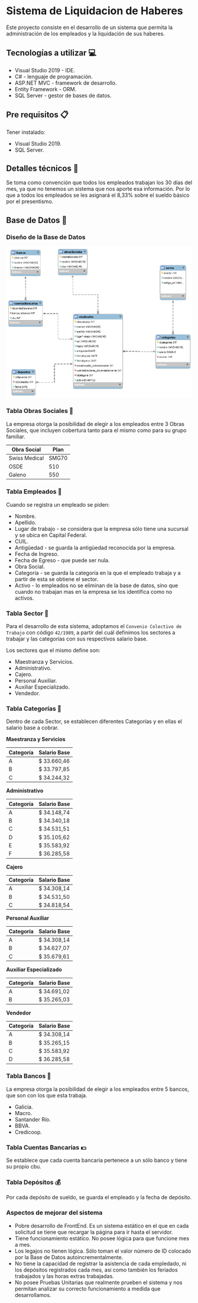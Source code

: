 # Sistema de Liquidacion de Haberes

Este proyecto consiste en el desarrollo de un sistema que permita la administración de los empleados y la liquidación de sus haberes.

## Tecnologías a utilizar :computer:

- Visual Studio 2019 - IDE.
- C# - lenguaje de programación.
- ASP.NET MVC - framework de desarrollo.
- Entity Framework - ORM.
- SQL Server - gestor de bases de datos.

## Pre requisitos :clipboard:

Tener instalado: 

- Visual Studio 2019.
- SQL Server.

## Detalles técnicos :wrench:

Se toma como convención que todos los empleados trabajan los 30 días del mes, ya que no tenemos un sistema que nos aporte esa información.  Por lo que a todos los empleados se les asignará el 8,33% sobre el sueldo básico por el presentismo.

## Base de Datos :floppy_disk:

### Diseño de la Base de Datos 

![alt-tag](https://github.com/BrunoFrancioni/sistema-liquidacion-haberes/blob/master/diagrama.png)

### Tabla Obras Sociales :pill:

La empresa otorga la posibilidad de elegir a los empleados entre 3 Obras Sociales, que incluyen cobertura tanto para el mismo como para su grupo familiar.

| Obra Social | Plan |
| ------------- | ------------- |
| Swiss Medical | SMG70 |
| OSDE | 510 |
| Galeno | 550 |

### Tabla Empleados :construction_worker:

Cuando se registra un empleado se piden:

- Nombre.
- Apellido.
- Lugar de trabajo - se considera que la empresa sólo tiene una sucursal y se ubica en Capital Federal.
- CUIL.
- Antigüedad - se guarda la antigüedad reconocida por la empresa.
- Fecha de Ingreso.
- Fecha de Egreso - que puede ser nula.
- Obra Social.
- Categoría - se guarda la categoría en la que el empleado trabaja y a partir de esta se obtiene el sector.
- Activo - lo empleados no se eliminan de la base de datos, sino que cuando no trabajan mas en la empresa se los identifica como no activos.

### Tabla Sector :briefcase:

Para el desarrollo de esta sistema, adoptamos el `Convenio Colectivo de Trabajo` con código `42/1989`, a partir del cuál definimos los sectores a trabajar y las categorías con sus respectivos salario base.

Los sectores que el mismo define son:

- Maestranza y Servicios.
- Administrativo.
- Cajero.
- Personal Auxiliar.
- Auxiliar Especializado.
- Vendedor.

### Tabla Categorías :office:

Dentro de cada Sector, se establecen diferentes Categorías y en ellas el salario base a cobrar.

**Maestranza y Servicios**

| Categoría | Salario Base |
| ------------- | ------------- |
| A | $ 33.660,46 |
| B | $ 33.797,85 |
| C | $ 34.244,32 |

**Administrativo**

| Categoría | Salario Base |
| ------------- | ------------- |
| A | $ 34.148,74 |
| B | $ 34.340,18 |
| C | $ 34.531,51 |
| D | $ 35.105,62 |
| E | $ 35.583,92 |
| F | $ 36.285,58 |

**Cajero**

| Categoría | Salario Base |
| ------------- | ------------- |
| A | $ 34.308,14 |
| B | $ 34.531,50 |
| C | $ 34.818,54 |

**Personal Auxiliar**

| Categoría | Salario Base |
| ------------- | ------------- |
| A | $ 34.308,14 |
| B | $ 34.627,07 |
| C | $ 35.679,61 |

**Auxiliar Especializado**

| Categoría | Salario Base |
| ------------- | ------------- |
| A | $ 34.691,02 |
| B | $ 35.265,03 |

**Vendedor**

| Categoría | Salario Base |
| ------------- | ------------- |
| A | $ 34.308,14 |
| B | $ 35.265,15 |
| C | $ 35.583,92 |
| D | $ 36.285,58 |


### Tabla Bancos :bank:

La empresa otorga la posibilidad de elegir a los empleados entre 5 bancos, que son con los que esta trabaja.

- Galicia.
- Macro.
- Santander Río.
- BBVA.
- Credicoop.

### Tabla Cuentas Bancarias :dollar:

Se establece que cada cuenta bancaria pertenece a un sólo banco y tiene su propio cbu.

### Tabla Depósitos :moneybag:

Por cada depósito de sueldo, se guarda el empleado y la fecha de depósito.

### Aspectos de mejorar del sistema

- Pobre desarrollo de FrontEnd. Es un sistema estático en el que en cada solicitud se tiene que recargar la página para ir hasta el servidor.
- Tiene funcionamiento estático. No posee lógica para que funcione mes a mes.
- Los legajos no tienen lógica. Sólo toman el valor número de ID colocado por la Base de Datos autoincrementalmente.
- No tiene la capacidad de registrar la asistencia de cada empledado, ni los depósitos registrados cada mes, asi como también los feriados trabajados y las horas extras trabajadas.
- No posee Pruebas Unitarias que realmente prueben el sistema y nos permitan analizar su correcto funcionamiento a medida que desarrollamos.
